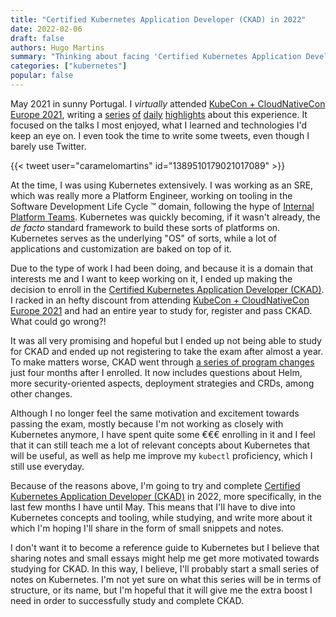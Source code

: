 ```yaml
---
title: "Certified Kubernetes Application Developer (CKAD) in 2022"
date: 2022-02-06
draft: false
authors: Hugo Martins
summary: "Thinking about facing 'Certified Kubernetes Application Developer (CKAD)' in 2022 and sharing snippets or notes I write during my studies."
categories: ["kubernetes"]
popular: false
---
```


May 2021 in sunny Portugal. I *virtually* attended [KubeCon + CloudNativeCon Europe 2021](https://events.linuxfoundation.org/archive/2021/kubecon-cloudnativecon-europe/), writing a [series](https://hugomartins.io/essays/2021/05/kubecon-europe-2021-highlights-1/) [of](https://hugomartins.io/essays/2021/05/kubecon-europe-2021-highlights-2/) [daily](https://hugomartins.io/essays/2021/05/kubecon-europe-2021-highlights-3/) [highlights](https://hugomartins.io/essays/2021/05/kubecon-europe-2021-highlights-4/) about this experience. It focused on the talks I most enjoyed, what I learned and technologies I'd keep an eye on. I even took the time to write some tweets, even though I barely use Twitter.

{{< tweet user="caramelomartins" id="1389510179021017089" >}}

At the time, I was using Kubernetes extensively. I was working as an SRE, which was really more a Platform Engineer, working on tooling in the Software Development Life Cycle ™️ domain, following the hype of [Internal Platform Teams](https://humanitec.com/blog/internal-platform-teams-what-are-they-and-do-you-need-one). Kubernetes was quickly becoming, if it wasn't already, the _de facto_ standard framework to build these sorts of platforms on. Kubernetes serves as the underlying "OS" of sorts, while a lot of applications and customization are baked on top of it.

Due to the type of work I had been doing, and because it is a domain that interests me and I want to keep working on it, I ended up making the decision to enroll in the [Certified Kubernetes Application Developer (CKAD)](https://training.linuxfoundation.org/certification/certified-kubernetes-application-developer-ckad/). I racked in an hefty discount from attending [KubeCon + CloudNativeCon Europe 2021](https://events.linuxfoundation.org/archive/2021/kubecon-cloudnativecon-europe/) and had an entire year to study for, register and pass CKAD. What could go wrong?!

It was all very promising and hopeful but I ended up not being able to study for CKAD and ended up not registering to take the exam after almost a year. To make matters worse, CKAD went through [a series of program changes](https://training.linuxfoundation.org/ckad-program-change-2021/) just four months after I enrolled. It now includes questions about Helm, more security-oriented aspects, deployment strategies and CRDs, among other changes.

Although I no longer feel the same motivation and excitement towards passing the exam, mostly because I'm not working as closely with Kubernetes anymore, I have spent quite some €€€ enrolling in it and I feel that it can still teach me a lot of relevant concepts about Kubernetes that will be useful, as well as help me improve my `kubectl` proficiency, which I still use everyday.

Because of the reasons above, I'm going to try and complete [Certified Kubernetes Application Developer (CKAD)](https://training.linuxfoundation.org/certification/certified-kubernetes-application-developer-ckad/) in 2022, more specifically, in the last few months I have until May. This means that I'll have to dive into Kubernetes concepts and tooling, while studying, and write more about it which I'm hoping I'll share in the form of small snippets and notes.

I don't want it to become a reference guide to Kubernetes but I believe that sharing notes and small essays might help me get more motivated towards studying for CKAD. In this way, I believe, I'll probably start a small series of notes on Kubernetes. I'm not yet sure on what this series will be in terms of structure, or its name, but I'm hopeful that it will give me the extra boost I need in order to successfully study and complete CKAD.
